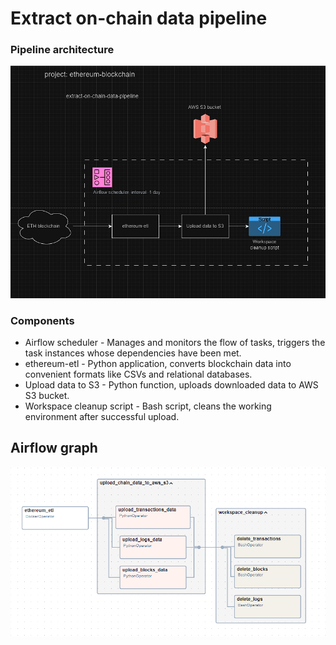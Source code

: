 # Extract on-chain data pipeline

### Pipeline architecture
![architecture.png](docs/architecture.png)

### Components
* Airflow scheduler - Manages and monitors the flow of tasks, triggers the task instances whose dependencies have been met.
* ethereum-etl - Python application, converts blockchain data into convenient formats like CSVs and relational databases.
* Upload data to S3 - Python function, uploads downloaded data to AWS S3 bucket. 
* Workspace cleanup script - Bash script, cleans the working environment after successful upload.

## Airflow graph
![airflow-graph.png](docs/airflow-graph.png)